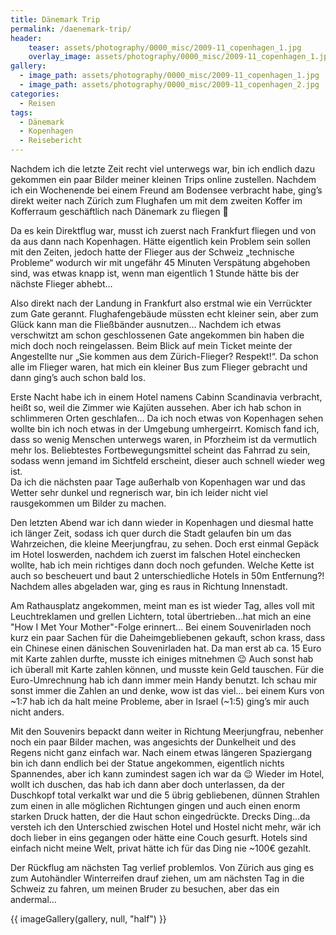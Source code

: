 ```yaml
---
title: Dänemark Trip
permalink: /daenemark-trip/
header:
    teaser: assets/photography/0000_misc/2009-11_copenhagen_1.jpg
    overlay_image: assets/photography/0000_misc/2009-11_copenhagen_1.jpg
gallery:
  - image_path: assets/photography/0000_misc/2009-11_copenhagen_1.jpg
  - image_path: assets/photography/0000_misc/2009-11_copenhagen_2.jpg
categories:
  - Reisen
tags:
  - Dänemark
  - Kopenhagen
  - Reisebericht
---
```

Nachdem ich die letzte Zeit recht viel unterwegs war, bin ich endlich dazu gekommen ein paar Bilder meiner kleinen Trips online zustellen.
Nachdem ich ein Wochenende bei einem Freund am Bodensee verbracht habe, ging’s direkt weiter nach Zürich zum Flughafen um mit dem zweiten Koffer im Kofferraum geschäftlich nach Dänemark zu fliegen 🙂

Da es kein Direktflug war, musst ich zuerst nach Frankfurt fliegen und von da aus dann nach Kopenhagen. 
Hätte eigentlich kein Problem sein sollen mit den Zeiten, jedoch hatte der Flieger aus der Schweiz „technische Probleme“ 
wodurch wir mit ungefähr 45 Minuten Verspätung abgehoben sind, was etwas knapp ist, wenn man eigentlich 1 Stunde hätte bis der nächste Flieger abhebt…  

Also direkt nach der Landung in Frankfurt also erstmal wie ein Verrückter zum Gate gerannt.
Flughafengebäude müssten echt kleiner sein, aber zum Glück kann man die Fließbänder ausnutzen… 
Nachdem ich etwas verschwitzt am schon geschlossenen Gate angekommen bin haben die mich doch noch reingelassen. 
Beim Blick auf mein Ticket meinte der Angestellte nur „Sie kommen aus dem Zürich-Flieger? Respekt!“. 
Da schon alle im Flieger waren, hat mich ein kleiner Bus zum Flieger gebracht und dann ging’s auch schon bald los.

Erste Nacht habe ich in einem Hotel namens Cabinn Scandinavia verbracht, heißt so, weil die Zimmer wie Kajüten aussehen. 
Aber ich hab schon in schlimmeren Orten geschlafen…
Da ich noch etwas von Kopenhagen sehen wollte bin ich noch etwas in der Umgebung umhergeirrt. 
Komisch fand ich, dass so wenig Menschen unterwegs waren, in Pforzheim ist da vermutlich mehr los. 
Beliebtestes Fortbewegungsmittel scheint das Fahrrad zu sein, sodass wenn jemand im Sichtfeld erscheint, dieser auch schnell wieder weg ist.  
Da ich die nächsten paar Tage außerhalb von Kopenhagen war und das Wetter sehr dunkel und regnerisch war, 
bin ich leider nicht viel rausgekommen um Bilder zu machen. 
 
Den letzten Abend war ich dann wieder in Kopenhagen und diesmal hatte ich länger Zeit, sodass ich quer durch die Stadt gelaufen bin um das Wahrzeichen, 
die kleine Meerjungfrau, zu sehen. Doch erst einmal Gepäck im Hotel loswerden, nachdem ich zuerst im falschen Hotel einchecken wollte, 
hab ich mein richtiges dann doch noch gefunden. Welche Kette ist auch so bescheuert und baut 2 unterschiedliche Hotels in 50m Entfernung?!
Nachdem alles abgeladen war, ging es raus in Richtung Innenstadt.  

Am Rathausplatz angekommen, meint man es ist wieder Tag, alles voll mit Leuchtreklamen und grellen Lichtern, 
total übertrieben&#8230;hat mich an eine "How I Met Your Mother"-Folge erinnert&#8230;
Bei einem Souvenirladen noch kurz ein paar Sachen für die Daheimgebliebenen gekauft, schon krass, dass ein Chinese einen dänischen Souvenirladen hat. 
Da man erst ab ca. 15 Euro mit Karte zahlen durfte, musste ich einiges mitnehmen 😉 
Auch sonst hab ich überall mit Karte zahlen können, und musste kein Geld tauschen.
Für die Euro-Umrechnung hab ich dann immer mein Handy benutzt. Ich schau mir sonst immer die Zahlen an und denke, 
wow ist das viel… bei einem Kurs von ~1:7 hab ich da halt meine Probleme, aber in Israel (~1:5) ging’s mir auch nicht anders.

Mit den Souvenirs bepackt dann weiter in Richtung Meerjungfrau, nebenher noch ein paar Bilder machen, 
was angesichts der Dunkelheit und des Regens nicht ganz einfach war. Nach einem etwas längeren Spaziergang bin ich 
dann endlich bei der Statue angekommen, eigentlich nichts Spannendes, aber ich kann zumindest sagen ich war da 😉
Wieder im Hotel, wollt ich duschen, das hab ich dann aber doch unterlassen, da der Duschkopf total verkalkt war und die 5 übrig gebliebenen, 
dünnen Strahlen zum einen in alle möglichen Richtungen gingen und auch einen enorm starken Druck hatten, der die Haut schon eingedrückte. 
Drecks Ding…da versteh ich den Unterschied zwischen Hotel und Hostel nicht mehr, wär ich doch lieber in eins gegangen oder hätte eine Couch gesurft. 
Hotels sind einfach nicht meine Welt, privat hätte ich für das Ding nie ~100€ gezahlt.  

Der Rückflug am nächsten Tag verlief problemlos. 
Von Zürich aus ging es zum Autohändler Winterreifen drauf ziehen, um am nächsten Tag in die Schweiz zu fahren, um meinen Bruder zu besuchen, 
aber das ein andermal…

{{ imageGallery(gallery, null, "half") }}

